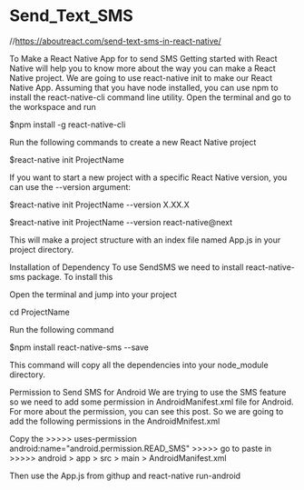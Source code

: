 # Send_Text_SMS
//https://aboutreact.com/send-text-sms-in-react-native/

To Make a React Native App for to send SMS
Getting started with React Native will help you to know more about the way you can make a React Native project. We are going to use react-native init to make our React Native App. Assuming that you have node installed, you can use npm to install the react-native-cli command line utility. Open the terminal and go to the workspace and run


$npm install -g react-native-cli

Run the following commands to create a new React Native project


$react-native init ProjectName

If you want to start a new project with a specific React Native version, you can use the --version argument:


$react-native init ProjectName --version X.XX.X

$react-native init ProjectName --version react-native@next

This will make a project structure with an index file named App.js in your project directory.

Installation of Dependency
To use SendSMS we need to install react-native-sms package. To install this

Open the terminal and jump into your project


cd ProjectName

Run the following command


$npm install react-native-sms --save

This command will copy all the dependencies into your node_module directory.


Permission to Send SMS for Android
We are trying to use the SMS feature so we need to add some permission in AndroidManifest.xml file for Android. For more about the permission, you can see this post.
So we are going to add the following permissions in the AndroidMnifest.xml

Copy the >>>>>   uses-permission android:name="android.permission.READ_SMS"   >>>>>   go to paste in >>>>>   android > app > src > main > AndroidManifest.xml

Then use the App.js from githup and react-native run-android

